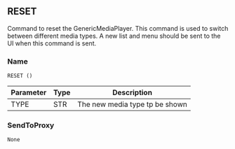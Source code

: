 ## RESET

Command to reset the GenericMediaPlayer. This command is used to switch between different media types. A new list and menu should be sent to the UI when this command is sent.


### Name

`RESET ()`


| Parameter | Type | Description                    |
| --------- | ---- | ------------------------------ |
| TYPE      | STR  | The new media type tp be shown |


### SendToProxy

`None`